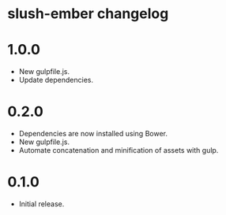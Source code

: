 # slush-ember changelog

# 1.0.0

- New gulpfile.js.
- Update dependencies.

# 0.2.0

- Dependencies are now installed using Bower.
- New gulpfile.js.
- Automate concatenation and minification of assets with gulp.

# 0.1.0

- Initial release.
